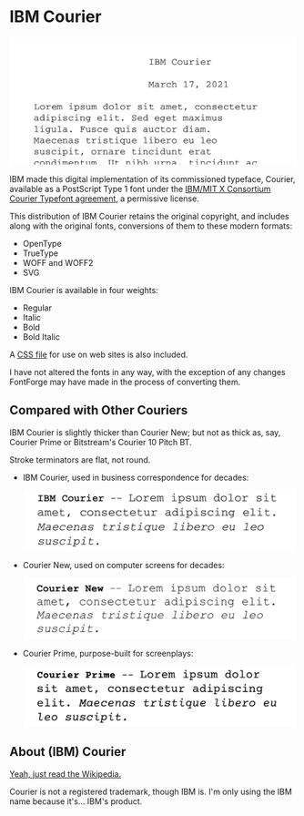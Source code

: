 # IBM Courier

![IBM Courier](images/ibm-courier.png)

IBM made this digital implementation of its commissioned typeface,
Courier, available as a PostScript Type 1 font under the [IBM/MIT X
Consortium Courier Typefont agreement](COPYRIGHT), a permissive
license.

This distribution of IBM Courier retains the original copyright, and
includes along with the original fonts, conversions of them to these
modern formats:

-   OpenType
-   TrueType
-   WOFF and WOFF2
-   SVG

IBM Courier is available in four weights:

-   Regular
-   Italic
-   Bold
-   Bold Italic

A [CSS file](fonts/IBM-Courier.css) for use on web sites is also
included.

I have not altered the fonts in any way, with the exception of any
changes FontForge may have made in the process of converting them.

## Compared with Other Couriers

IBM Courier is slightly thicker than Courier New; but not as thick as,
say, Courier Prime or Bitstream's Courier 10 Pitch BT.

Stroke terminators are flat, not round.

-   IBM Courier, used in business correspondence for decades:

    ![IBM Courier](images/compare-ibm-courier.png)

-   Courier New, used on computer screens for decades:

    ![Courier New](images/compare-courier-new.png)

-   Courier Prime, purpose-built for screenplays:

    ![Courier Prime](images/compare-courier-prime.png)

## About (IBM) Courier

[Yeah, just read the Wikipedia.](https://en.wikipedia.org/wiki/Courier_%28typeface%29)

Courier is not a registered trademark, though IBM is.  I'm only using
the IBM name because it's... IBM's product.
